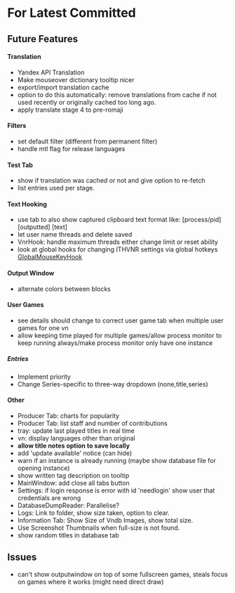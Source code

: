 ﻿# For Latest Committed
## Future Features  
#### Translation
- Yandex API Translation
- Make mouseover dictionary tooltip nicer
- export/import translation cache
- option to do this automatically: remove translations from cache if not used recently or originally cached too long ago.
- apply translate stage 4 to pre-romaji
#### Filters
- set default filter (different from permanent filter)
- handle mtl flag for release languages
#### Test Tab
- show if translation was cached or not and give option to re-fetch
- list entries used per stage.
#### Text Hooking
- use tab to also show captured clipboard text format like: \[process/pid] \[outputted] \[text]
- let user name threads and delete saved
- VnrHook: handle maximum threads either change limit or reset ability
- look at global hooks for changing ITHVNR settings via global hotkeys [GlobalMouseKeyHook](https://github.com/gmamaladze/globalmousekeyhook)
#### Output Window
- alternate colors between blocks
#### User Games
- see details should change to correct user game tab when multiple user games for one vn
- allow keeping time played for multiple games/allow process monitor to keep running always/make process monitor only have one instance
##### Entries
- Implement priority
- Change Series-specific to three-way dropdown (none,title,series)
#### Other
- Producer Tab: charts for popularity
- Producer Tab: list staff and number of contributions
- tray: update last played titles in real time
- vn: display languages other than original
- **allow title notes option to save locally**
- add 'update available' notice (can hide)
- warn if an instance is already running (maybe show database file for opening instance) 
- show written tag description on tooltip
- MainWindow: add close all tabs button
- Settings: if login response is error with id 'needlogin' show user that credentials are wrong
- DatabaseDumpReader: Parallelise?
- Logs: Link to folder, show size taken, option to clear.
- Information Tab: Show Size of Vndb Images, show total size.
- Use Screenshot Thumbnails when full-size is not found.
- show random titles in database tab

## Issues  
- can't show outputwindow on top of some fullscreen games, steals focus on games where it works (might need direct draw)
